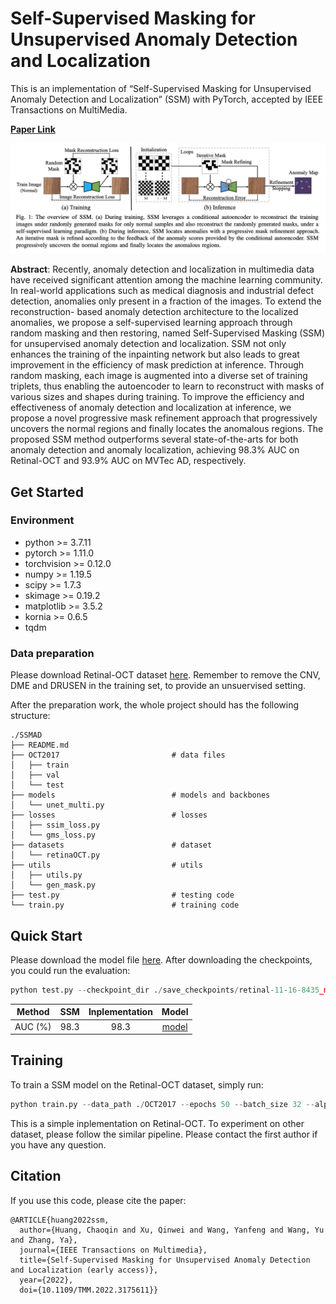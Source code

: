 # Self-Supervised Masking for Unsupervised Anomaly Detection and Localization

This is an implementation of “Self-Supervised Masking for Unsupervised Anomaly Detection and Localization” (SSM) with PyTorch, accepted by IEEE Transactions on MultiMedia.

**[Paper Link](https://ieeexplore.ieee.org/document/9779083)**  

![avatar](figures/SSM.jpg)

**Abstract**: Recently, anomaly detection and localization in multimedia data have received significant attention among the machine learning community. In real-world applications such as medical diagnosis and industrial defect detection, anomalies only present in a fraction of the images. To extend the reconstruction- based anomaly detection architecture to the localized anomalies, we propose a self-supervised learning approach through random masking and then restoring, named Self-Supervised Masking (SSM) for unsupervised anomaly detection and localization. SSM not only enhances the training of the inpainting network but also leads to great improvement in the efficiency of mask prediction at inference. Through random masking, each image is augmented into a diverse set of training triplets, thus enabling the autoencoder to learn to reconstruct with masks of various sizes and shapes during training. To improve the efficiency and effectiveness of anomaly detection and localization at inference, we propose a novel progressive mask refinement approach that progressively uncovers the normal regions and finally locates the anomalous regions. The proposed SSM method outperforms several state-of-the-arts for both anomaly detection and anomaly localization, achieving 98.3% AUC on Retinal-OCT and 93.9% AUC on MVTec AD, respectively.

## Get Started

### Environment
- python >= 3.7.11
- pytorch >= 1.11.0
- torchvision >= 0.12.0
- numpy >= 1.19.5
- scipy >= 1.7.3
- skimage >= 0.19.2
- matplotlib >= 3.5.2
- kornia >= 0.6.5
- tqdm

### Data preparation

Please download Retinal-OCT dataset [here](https://www.kaggle.com/paultimothymooney/kermany2018). Remember to remove the CNV, DME and DRUSEN in the training set, to provide an unsuervised setting.

After the preparation work, the whole project should has the following structure:

```
./SSMAD
├── README.md
├── OCT2017                         # data files
│   ├── train
│   ├── val                  
│   └── test
├── models                          # models and backbones
│   └── unet_multi.py
├── losses                          # losses
│   ├── ssim_loss.py
│   └── gms_loss.py   
├── datasets                        # dataset                      
│   └── retinaOCT.py
├── utils                           # utils
│   ├── utils.py
│   └── gen_mask.py
├── test.py                         # testing code
└── train.py                        # training code
```
## Quick Start
Please download the model file [here](https://drive.google.com/file/d/1K0gKQbx5fhOUI3_eXM59_l6ESd9L_NJe/view?usp=sharing).
After downloading the checkpoints, you could run the evaluation:

```python
python test.py --checkpoint_dir ./save_checkpoints/retinal-11-16-8435_model.pt --data_path ./OCT2017/
```

Method     |   SSM   |  Inplementation  | Model | 
-------- |:-------:|:----------------:|:-------:
AUC (%)  |  98.3   |       98.3       | [model](https://drive.google.com/file/d/1K0gKQbx5fhOUI3_eXM59_l6ESd9L_NJe/view?usp=sharing)

## Training

To train a SSM model on the Retinal-OCT dataset, simply run:

```python
python train.py --data_path ./OCT2017 --epochs 50 --batch_size 32 --alpha 1.0 --belta 1.0 --gamma 1.0 --lr 0.0001
```

This is a simple inplementation on Retinal-OCT. To experiment on other dataset, please follow the similar pipeline. Please contact the first author if you have any question.

## Citation

If you use this code, please cite the paper:

```
@ARTICLE{huang2022ssm,
  author={Huang, Chaoqin and Xu, Qinwei and Wang, Yanfeng and Wang, Yu and Zhang, Ya},
  journal={IEEE Transactions on Multimedia}, 
  title={Self-Supervised Masking for Unsupervised Anomaly Detection and Localization (early access)}, 
  year={2022},
  doi={10.1109/TMM.2022.3175611}}
```
